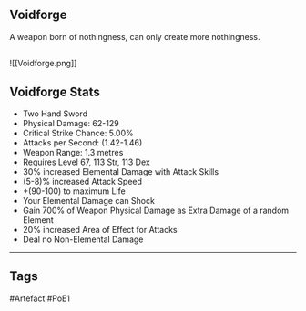## Voidforge
A weapon born of nothingness,
can only create more nothingness.
##
![[Voidforge.png]]
## Voidforge Stats
- Two Hand Sword
- Physical Damage: 62-129
- Critical Strike Chance: 5.00%
- Attacks per Second: (1.42-1.46)
- Weapon Range: 1.3 metres
- Requires Level 67, 113 Str, 113 Dex
- 30% increased Elemental Damage with Attack Skills
- (5-8)% increased Attack Speed
- +(90-100) to maximum Life
- Your Elemental Damage can Shock
- Gain 700% of Weapon Physical Damage as Extra Damage of a random Element
- 20% increased Area of Effect for Attacks
- Deal no Non-Elemental Damage


---
## Tags
#Artefact
#PoE1
